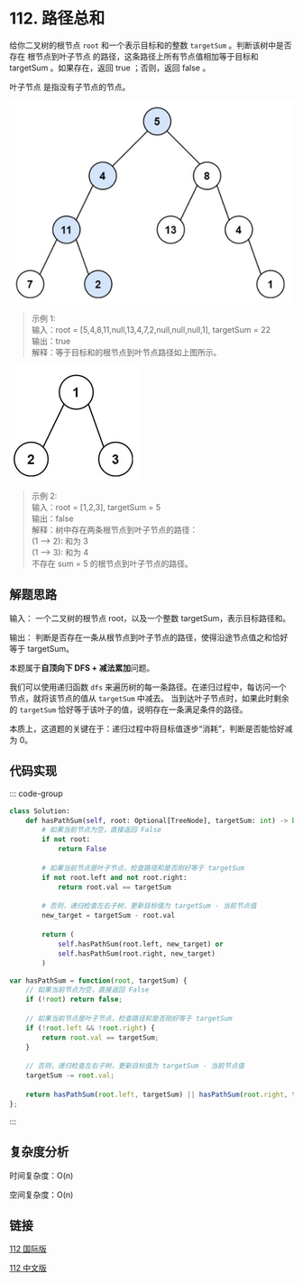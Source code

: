 # 112. 路径总和 <Badge type="tip" text="Easy" />

给你二叉树的根节点 `root` 和一个表示目标和的整数 `targetSum` 。判断该树中是否存在 根节点到叶子节点 的路径，这条路径上所有节点值相加等于目标和 targetSum 。如果存在，返回 true ；否则，返回 false 。

叶子节点 是指没有子节点的节点。

![112-1](./assets/112-1.png)

>示例 1:  
输入：root = [5,4,8,11,null,13,4,7,2,null,null,null,1], targetSum = 22  
输出：true  
解释：等于目标和的根节点到叶节点路径如上图所示。

![112-2](./assets/112-2.png)

>示例 2:  
输入：root = [1,2,3], targetSum = 5  
输出：false  
解释：树中存在两条根节点到叶子节点的路径：  
(1 --> 2): 和为 3  
(1 --> 3): 和为 4  
不存在 sum = 5 的根节点到叶子节点的路径。

## 解题思路

输入： 一个二叉树的根节点 root，以及一个整数 targetSum，表示目标路径和。

输出： 判断是否存在一条从根节点到叶子节点的路径，使得沿途节点值之和恰好等于 targetSum。

本题属于**自顶向下 DFS + 减法累加**问题。

我们可以使用递归函数 `dfs` 来遍历树的每一条路径。在递归过程中，每访问一个节点，就将该节点的值从 `targetSum` 中减去。
当到达叶子节点时，如果此时剩余的 `targetSum` 恰好等于该叶子的值，说明存在一条满足条件的路径。

本质上，这道题的关键在于：递归过程中将目标值逐步“消耗”，判断是否能恰好减为 0。

## 代码实现

::: code-group

```python
class Solution:
    def hasPathSum(self, root: Optional[TreeNode], targetSum: int) -> bool:
        # 如果当前节点为空，直接返回 False
        if not root:
            return False

        # 如果当前节点是叶子节点，检查路径和是否刚好等于 targetSum
        if not root.left and not root.right:
            return root.val == targetSum

        # 否则，递归检查左右子树，更新目标值为 targetSum - 当前节点值
        new_target = targetSum - root.val

        return (
            self.hasPathSum(root.left, new_target) or
            self.hasPathSum(root.right, new_target)
        )
```

```javascript
var hasPathSum = function(root, targetSum) {
    // 如果当前节点为空，直接返回 False
    if (!root) return false;

    // 如果当前节点是叶子节点，检查路径和是否刚好等于 targetSum
    if (!root.left && !root.right) {
        return root.val == targetSum;
    }

    // 否则，递归检查左右子树，更新目标值为 targetSum - 当前节点值
    targetSum -= root.val;

    return hasPathSum(root.left, targetSum) || hasPathSum(root.right, targetSum)
};
```

:::

## 复杂度分析

时间复杂度：O(n)

空间复杂度：O(n)

## 链接

[112 国际版](https://leetcode.com/problems/path-sum/description/)

[112 中文版](https://leetcode.cn/problems/path-sum/description/)
